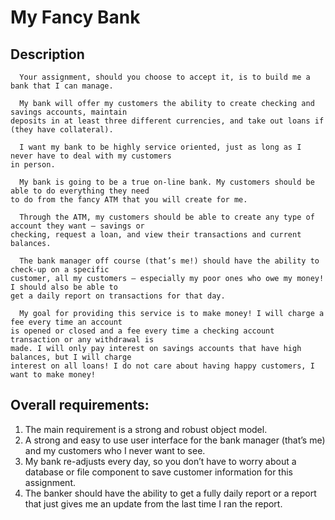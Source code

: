 # My Fancy Bank
## Description
      Your assignment, should you choose to accept it, is to build me a bank that I can manage.  
    
      My bank will offer my customers the ability to create checking and savings accounts, maintain 
    deposits in at least three different currencies, and take out loans if (they have collateral).
    
      I want my bank to be highly service oriented, just as long as I never have to deal with my customers 
    in person.  
    
      My bank is going to be a true on-line bank. My customers should be able to do everything they need 
    to do from the fancy ATM that you will create for me.  
    
      Through the ATM, my customers should be able to create any type of account they want – savings or 
    checking, request a loan, and view their transactions and current balances. 
    
      The bank manager off course (that’s me!) should have the ability to check-up on a specific 
    customer, all my customers – especially my poor ones who owe my money! I should also be able to 
    get a daily report on transactions for that day.  
    
      My goal for providing this service is to make money! I will charge a fee every time an account 
    is opened or closed and a fee every time a checking account transaction or any withdrawal is 
    made. I will only pay interest on savings accounts that have high balances, but I will charge 
    interest on all loans! I do not care about having happy customers, I want to make money!  
## Overall requirements:

1. The main requirement is a strong and robust object model.
2. A strong and easy to use user interface for the bank manager (that’s me) and my customers who I never want to see.
3. My bank re-adjusts every day, so you don’t have to worry about a database or file component to save customer information for this assignment.
4. The banker should have the ability to get a fully daily report or a report that just gives me an update from the last time I ran the report.
